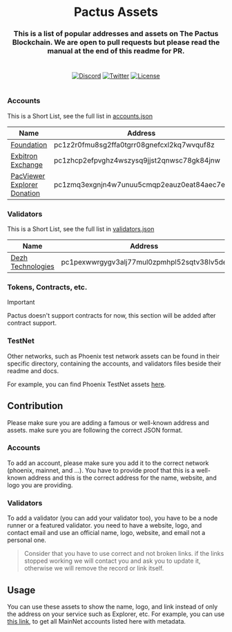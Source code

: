 <h1 align="center">
Pactus Assets
</h1>

<h3 align="center">
This is a list of popular addresses and assets on The Pactus Blockchain. We are open to pull requests but please read the manual at the end of this readme for PR.
</h3>

#

<div align="center">

[![Discord][d1]][d2]
[![Twitter][t1]][t2]
[![License][l1]][l2]

[t1]: https://img.shields.io/twitter/follow/dezh_tech?style=social
[t2]: https://twitter.com/dezh_tech

[d1]: https://img.shields.io/discord/1220488598881828976?style=flat-square&label=Discord
[d2]: https://discord.com/invite/nqkR6SBR49

[l1]: https://img.shields.io/badge/License-MIT
[l2]: https://github.com/PACZone/pactus-assets/blob/master/LICENSE

</div>


#


### Accounts

This is a Short List, see the full list in [accounts.json](./mainnet/accounts.json)

Name           | Address
---------------|-----------
[Foundation](https://pacviewer.com/accounts/pc1z2r0fmu8sg2ffa0tgrr08gnefcxl2kq7wvquf8z) | pc1z2r0fmu8sg2ffa0tgrr08gnefcxl2kq7wvquf8z
[Exbitron Exchange](https://pacviewer.com/accounts/pc1zhcp2efpvghz4wszysq9jjst2qnwsc78gk84jnw) | pc1zhcp2efpvghz4wszysq9jjst2qnwsc78gk84jnw
[PacViewer Explorer Donation](https://pacviewer.com/accounts/pc1zmq3exgnjn4w7unuu5cmqp2eauz0eat84aec7ev) | pc1zmq3exgnjn4w7unuu5cmqp2eauz0eat84aec7ev

### Validators

This is a Short List, see the full list in [validators.json](./mainnet/validators.json)

Name           | Address
---------------|-----------
[Dezh Technologies](https://pacviewer.com/accounts/pc1pexwwrgygv3alj77mul0zpmhpl52sqtv38lv5de) | pc1pexwwrgygv3alj77mul0zpmhpl52sqtv38lv5de


### Tokens, Contracts, etc.

> [!IMPORTANT]
> Pactus doesn't support contracts for now, this section will be added after contract support.

### TestNet

Other networks, such as Phoenix test network assets can be found in their specific directory, containing the accounts, and validators files beside their readme and docs.

For example, you can find Phoenix TestNet assets [here](./phoenix).

## Contribution

Please make sure you are adding a famous or well-known address and assets. make sure you are following the correct JSON format.

### Accounts

To add an account, please make sure you add it to the correct network (phoenix, mainnet, and ...).
You have to provide proof that this is a well-known address and this is the correct address for the name, website, and logo you are providing.

### Validators

To add a validator (you can add your validator too), you have to be a node runner or a featured validator. you need to have a website, logo, and contact email and use an official name, logo, website, and email not a personal one.


> Consider that you have to use correct and not broken links. if the links stopped working we will contact you and ask you to update it, otherwise we will remove the record or link itself.


## Usage

You can use these assets to show the name, logo, and link instead of only the address on your service such as Explorer, etc.
For example, you can use [this link](https://raw.githubusercontent.com/PACZone/pactus-assets/main/mainnet/accounts.json), to get all MainNet accounts listed here with metadata.
